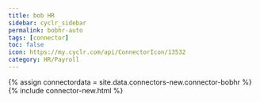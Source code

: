 ```yaml
---
title: bob HR
sidebar: cyclr_sidebar
permalink: bobhr-auto
tags: [connector]
toc: false
icon: https://my.cyclr.com/api/ConnectorIcon/13532
category: HR/Payroll
---
```

{% assign connectordata = site.data.connectors-new.connector-bobhr %}
{% include connector-new.html %}	